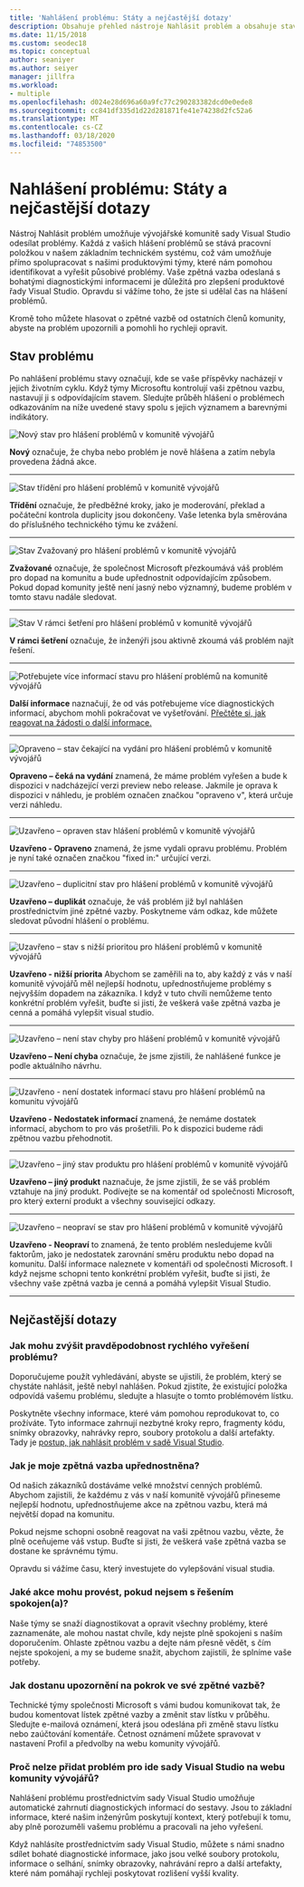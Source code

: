 ```yaml
---
title: 'Nahlášení problému: Státy a nejčastější dotazy'
description: Obsahuje přehled nástroje Nahlásit problém a obsahuje stavy a definice problémů.
ms.date: 11/15/2018
ms.custom: seodec18
ms.topic: conceptual
author: seaniyer
ms.author: seiyer
manager: jillfra
ms.workload:
- multiple
ms.openlocfilehash: d024e28d696a60a9fc77c290283382dcd0e0ede8
ms.sourcegitcommit: cc841df335d1d22d281871fe41e74238d2fc52a6
ms.translationtype: MT
ms.contentlocale: cs-CZ
ms.lasthandoff: 03/18/2020
ms.locfileid: "74853500"
---
```

# <a name="report-a-problem-states-and-faq"></a>Nahlášení problému: Státy a nejčastější dotazy

Nástroj Nahlásit problém umožňuje vývojářské komunitě sady Visual Studio odesílat problémy. Každá z vašich hlášení problémů se stává pracovní položkou v našem základním technickém systému, což vám umožňuje přímo spolupracovat s našimi produktovými týmy, které nám pomohou identifikovat a vyřešit působivé problémy. Vaše zpětná vazba odeslaná s bohatými diagnostickými informacemi je důležitá pro zlepšení produktové řady Visual Studio. Opravdu si vážíme toho, že jste si udělal čas na hlášení problémů.

Kromě toho můžete hlasovat o zpětné vazbě od ostatních členů komunity, abyste na problém upozornili a pomohli ho rychleji opravit.

## <a name="problem-status"></a>Stav problému

Po nahlášení problému stavy označují, kde se vaše příspěvky nacházejí v jejich životním cyklu. Když týmy Microsoftu kontrolují vaši zpětnou vazbu, nastavují ji s odpovídajícím stavem.  Sledujte průběh hlášení o problémech odkazováním na níže uvedené stavy spolu s jejich významem a barevnými indikátory.

![Nový stav pro hlášení problémů v komunitě vývojářů](../ide/media/ProblemStates/New.jpg)

**Nový** označuje, že chyba nebo problém je nově hlášena a zatím nebyla provedena žádná akce.

- - -

![Stav třídění pro hlášení problémů v komunitě vývojářů](../ide/media/ProblemStates/Triaged.jpg)

**Třídění** označuje, že předběžné kroky, jako je moderování, překlad a počáteční kontrola duplicity jsou dokončeny. Vaše letenka byla směrována do příslušného technického týmu ke zvážení.

- - -

![Stav Zvažovaný pro hlášení problémů v komunitě vývojářů](../ide/media/ProblemStates/UnderConsideration.jpg)

**Zvažované** označuje, že společnost Microsoft přezkoumává váš problém pro dopad na komunitu a bude upřednostnit odpovídajícím způsobem. Pokud dopad komunity ještě není jasný nebo významný, budeme problém v tomto stavu nadále sledovat.

- - -

![Stav V rámci šetření pro hlášení problémů v komunitě vývojářů](../ide/media/ProblemStates/UnderInvestigation.jpg)

**V rámci šetření** označuje, že inženýři jsou aktivně zkoumá váš problém najít řešení.

- - -

![Potřebujete více informací stavu pro hlášení problémů na komunitě vývojářů](../ide/media/ProblemStates/NeedMoreInfo.jpg)

**Další informace** naznačují, že od vás potřebujeme více diagnostických informací, abychom mohli pokračovat ve vyšetřování.  [Přečtěte si, jak reagovat na žádosti o další informace.](./how-to-report-a-problem-with-visual-studio.md#when-further-information-is-needed-need-more-info)

- - -

![Opraveno – stav čekající na vydání pro hlášení problémů v komunitě vývojářů](../ide/media/ProblemStates/FixedPendingRelease.jpg)

**Opraveno – čeká na vydání** znamená, že máme problém vyřešen a bude k dispozici v nadcházející verzi preview nebo release.  Jakmile je oprava k dispozici v náhledu, je problém označen značkou "opraveno v", která určuje verzi náhledu.

- - -

![Uzavřeno – opraven stav hlášení problémů v komunitě vývojářů](../ide/media/ProblemStates/ClosedFixed.jpg)

**Uzavřeno - Opraveno** znamená, že jsme vydali opravu problému. Problém je nyní také označen značkou "fixed in:" určující verzi.

- - -

![Uzavřeno – duplicitní stav pro hlášení problémů v komunitě vývojářů](../ide/media/ProblemStates/ClosedDuplicate.jpg)

**Uzavřeno – duplikát** označuje, že váš problém již byl nahlášen prostřednictvím jiné zpětné vazby. Poskytneme vám odkaz, kde můžete sledovat původní hlášení o problému.

- - -

![Uzavřeno – stav s nižší prioritou pro hlášení problémů v komunitě vývojářů](../ide/media/ProblemStates/ClosedLowerPriority.jpg)

**Uzavřeno - nižší priorita** Abychom se zaměřili na to, aby každý z vás v naší komunitě vývojářů měl nejlepší hodnotu, upřednostňujeme problémy s nejvyšším dopadem na zákazníka. I když v tuto chvíli nemůžeme tento konkrétní problém vyřešit, buďte si jisti, že veškerá vaše zpětná vazba je cenná a pomáhá vylepšit visual studio.

- - -

![Uzavřeno – není stav chyby pro hlášení problémů v komunitě vývojářů](../ide/media/ProblemStates/ClosedNotABug.jpg)

**Uzavřeno – Není chyba** označuje, že jsme zjistili, že nahlášené funkce je podle aktuálního návrhu.

- - -

![Uzavřeno - není dostatek informací stavu pro hlášení problémů na komunitu vývojářů](../ide/media/ProblemStates/ClosedNotEnoughInfo.jpg)

**Uzavřeno - Nedostatek informací** znamená, že nemáme dostatek informací, abychom to pro vás prošetřili. Po k dispozici budeme rádi zpětnou vazbu přehodnotit.

- - -

![Uzavřeno – jiný stav produktu pro hlášení problémů v komunitě vývojářů](../ide/media/ProblemStates/ClosedOtherProduct.jpg)

**Uzavřeno – jiný produkt** naznačuje, že jsme zjistili, že se váš problém vztahuje na jiný produkt. Podívejte se na komentář od společnosti Microsoft, pro který externí produkt a všechny související odkazy.

- - -

![Uzavřeno – neopraví se stav pro hlášení problémů v komunitě vývojářů](../ide/media/ProblemStates/ClosedWontFix.jpg)

**Uzavřeno - Neopraví** to znamená, že tento problém nesledujeme kvůli faktorům, jako je nedostatek zarovnání směru produktu nebo dopad na komunitu. Další informace naleznete v komentáři od společnosti Microsoft.  I když nejsme schopni tento konkrétní problém vyřešit, buďte si jisti, že všechny vaše zpětná vazba je cenná a pomáhá vylepšit Visual Studio.

- - -

## <a name="faq"></a>Nejčastější dotazy

### <a name="how-can-i-increase-the-chance-of-my-problem-getting-resolved-quickly"></a>Jak mohu zvýšit pravděpodobnost rychlého vyřešení problému?

Doporučujeme použít vyhledávání, abyste se ujistili, že problém, který se chystáte nahlásit, ještě nebyl nahlášen. Pokud zjistíte, že existující položka odpovídá vašemu problému, sledujte a hlasujte o tomto problémovém lístku.

Poskytněte všechny informace, které vám pomohou reprodukovat to, co prožíváte.  Tyto informace zahrnují nezbytné kroky repro, fragmenty kódu, snímky obrazovky, nahrávky repro, soubory protokolu a další artefakty.  Tady je [postup, jak nahlásit problém v sadě Visual Studio](./how-to-report-a-problem-with-visual-studio.md).

### <a name="how-is-my-feedback-prioritized"></a>Jak je moje zpětná vazba upřednostněna?

Od našich zákazníků dostáváme velké množství cenných problémů. Abychom zajistili, že každému z vás v naší komunitě vývojářů přineseme nejlepší hodnotu, upřednostňujeme akce na zpětnou vazbu, která má největší dopad na komunitu.

Pokud nejsme schopni osobně reagovat na vaši zpětnou vazbu, vězte, že plně oceňujeme váš vstup. Buďte si jisti, že veškerá vaše zpětná vazba se dostane ke správnému týmu.

Opravdu si vážíme času, který investujete do vylepšování visual studia.

### <a name="what-actions-can-i-take-if-im-not-satisfied-with-the-resolution"></a>Jaké akce mohu provést, pokud nejsem s řešením spokojen(a)?

Naše týmy se snaží diagnostikovat a opravit všechny problémy, které zaznamenáte, ale mohou nastat chvíle, kdy nejste plně spokojeni s naším doporučením. Ohlaste zpětnou vazbu a dejte nám přesně vědět, s čím nejste spokojeni, a my se budeme snažit, abychom zajistili, že splníme vaše potřeby.

### <a name="how-will-i-get-notified-of-progress-on-my-feedback"></a>Jak dostanu upozornění na pokrok ve své zpětné vazbě?

Technické týmy společnosti Microsoft s vámi budou komunikovat tak, že budou komentovat lístek zpětné vazby a změnit stav lístku v průběhu. Sledujte e-mailová oznámení, která jsou odeslána při změně stavu lístku nebo zaúčtování komentáře.  Četnost oznámení můžete spravovat v nastavení Profil a předvolby na webu komunity vývojářů.

### <a name="why-cant-i-add-a-problem-for-visual-studio-ide-on-the-developer-community-website"></a>Proč nelze přidat problém pro ide sady Visual Studio na webu komunity vývojářů?

Nahlášení problému prostřednictvím sady Visual Studio umožňuje automatické zahrnutí diagnostických informací do sestavy. Jsou to základní informace, které našim inženýrům poskytují kontext, který potřebují k tomu, aby plně porozuměli vašemu problému a pracovali na jeho vyřešení.

Když nahlásíte prostřednictvím sady Visual Studio, můžete s námi snadno sdílet bohaté diagnostické informace, jako jsou velké soubory protokolu, informace o selhání, snímky obrazovky, nahrávání repro a další artefakty, které nám pomáhají rychleji poskytovat rozlišení vyšší kvality.

